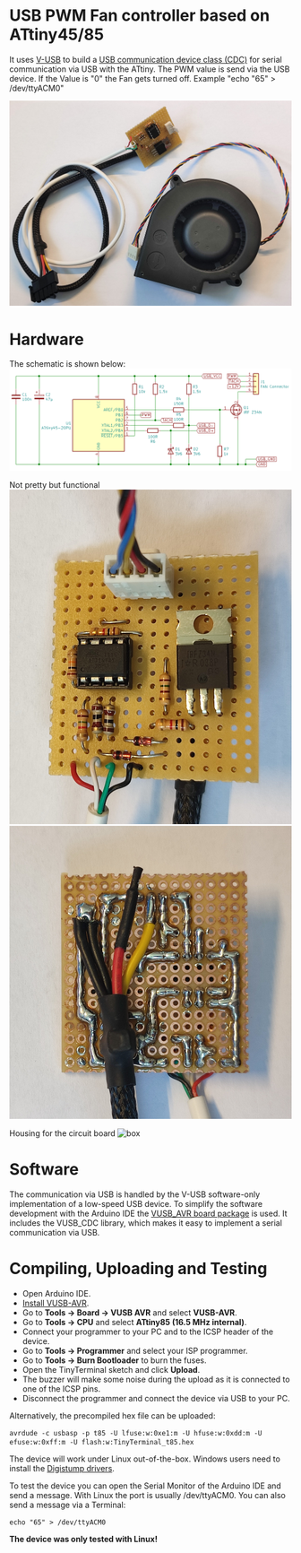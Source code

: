 # USB PWM Fan controller based on ATtiny45/85
It uses [V-USB](https://www.obdev.at/products/vusb/index.html) to build a [USB communication device class (CDC)](https://en.wikipedia.org/wiki/USB_communications_device_class) for serial communication via USB with the ATtiny. The PWM value is send via the USB device. If the Value is "0" the Fan gets turned off. Example "echo "65" > /dev/ttyACM0"

![pic1.jpg](https://github.com/CarlKuhligk/ATtiny85-Fan-Controller/blob/main/documentation/IMG_20220520_110823.jpg)


# Hardware
The schematic is shown below:
![schematic.png](https://github.com/CarlKuhligk/ATtiny85-Fan-Controller/blob/main/documentation/Simple_Schematic.png)

Not pretty but functional
![pic2.jpg](https://github.com/CarlKuhligk/ATtiny85-Fan-Controller/blob/main/documentation/IMG_20220520_110706.jpg)
![pic3.jpg](https://github.com/CarlKuhligk/ATtiny85-Fan-Controller/blob/main/documentation/IMG_20220520_110726.jpg)

Housing for the circuit board
![box](https://user-images.githubusercontent.com/87583841/169691579-dab364ed-fa7d-433d-a732-912c28a1b767.png)


# Software
The communication via USB is handled by the V-USB software-only implementation of a low-speed USB device. To simplify the software development with the Arduino IDE the [VUSB_AVR board package](https://github.com/wagiminator/VUSB-AVR) is used. It includes the VUSB_CDC library, which makes it easy to implement a serial communication via USB.

# Compiling, Uploading and Testing
- Open Arduino IDE.
- [Install VUSB-AVR](https://github.com/wagiminator/VUSB-AVR#Installation).
- Go to **Tools -> Board -> VUSB AVR** and select **VUSB-AVR**.
- Go to **Tools -> CPU** and select **ATtiny85 (16.5 MHz internal)**.
- Connect your programmer to your PC and to the ICSP header of the device.
- Go to **Tools -> Programmer** and select your ISP programmer.
- Go to **Tools -> Burn Bootloader** to burn the fuses.
- Open the TinyTerminal sketch and click **Upload**.
- The buzzer will make some noise during the upload as it is connected to one of the ICSP pins.
- Disconnect the programmer and connect the device via USB to your PC.

Alternatively, the precompiled hex file can be uploaded:

```
avrdude -c usbasp -p t85 -U lfuse:w:0xe1:m -U hfuse:w:0xdd:m -U efuse:w:0xff:m -U flash:w:TinyTerminal_t85.hex
```

The device will work under Linux out-of-the-box. Windows users need to install the [Digistump drivers](https://raw.githubusercontent.com/digistump/DigistumpArduino/master/tools/micronucleus-2.0a4-win.zip).

To test the device you can open the Serial Monitor of the Arduino IDE and send a message. With Linux the port is usually /dev/ttyACM0. You can also send a message via a Terminal:

```
echo "65" > /dev/ttyACM0
```

**The device was only tested with Linux!**
